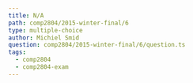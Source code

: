 ```yaml
---
title: N/A
path: comp2804/2015-winter-final/6
type: multiple-choice
author: Michiel Smid
question: comp2804/2015-winter-final/6/question.ts
tags:
  - comp2804
  - comp2804-exam
---
```

